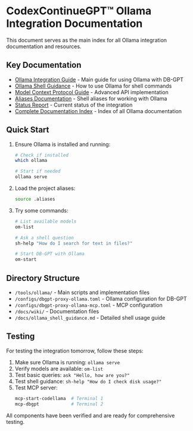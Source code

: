 # CodexContinueGPT™ Ollama Integration Documentation

This document serves as the main index for all Ollama integration documentation and resources.

## Key Documentation

- [Ollama Integration Guide](OLLAMA_INTEGRATION.md) - Main guide for using Ollama with DB-GPT
- [Ollama Shell Guidance](../ollama_shell_guidance.md) - How to use Ollama for shell commands
- [Model Context Protocol Guide](MCP_OLLAMA.md) - Advanced API implementation
- [Aliases Documentation](ALIASES_README.md) - Shell aliases for working with Ollama
- [Status Report](OLLAMA_STATUS.md) - Current status of the integration
- [Complete Documentation Index](Ollama-Index.md) - Index of all Ollama documentation

## Quick Start

1. Ensure Ollama is installed and running:
   ```bash
   # Check if installed
   which ollama
   
   # Start if needed
   ollama serve
   ```

2. Load the project aliases:
   ```bash
   source .aliases
   ```

3. Try some commands:
   ```bash
   # List available models
   om-list
   
   # Ask a shell question
   sh-help "How do I search for text in files?"
   
   # Start DB-GPT with Ollama
   om-start
   ```

## Directory Structure

- `/tools/ollama/` - Main scripts and implementation files
- `/configs/dbgpt-proxy-ollama.toml` - Ollama configuration for DB-GPT
- `/configs/dbgpt-proxy-ollama-mcp.toml` - MCP configuration
- `/docs/wiki/` - Documentation files
- `/docs/ollama_shell_guidance.md` - Detailed shell usage guide

## Testing

For testing the integration tomorrow, follow these steps:

1. Make sure Ollama is running: `ollama serve`
2. Verify models are available: `om-list`
3. Test basic queries: `ask "Hello, how are you?"`
4. Test shell guidance: `sh-help "How do I check disk usage?"`
5. Test MCP server: 
   ```bash
   mcp-start-codellama  # Terminal 1
   mcp-dbgpt            # Terminal 2
   ```

All components have been verified and are ready for comprehensive testing.
